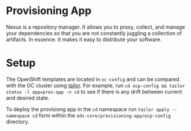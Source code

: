 # Provisioning App

Nexus is a repository manager. It allows you to proxy, collect, and manage your dependencies so that you are not constantly juggling a collection of artifacts. In essence. it makes it easy to distribute your software.

# Setup

The OpenShift templates are located in `oc-config` and can be compared with the OC cluster using [tailor](https://github.com/opendevstack/tailor). For example, run `cd ocp-config && tailor status -l app=prov-app -n cd` to see if there is any drift between current and desired state.

To deploy the provisiong app in the `cd` namespace run `tailor apply --namespace cd` form within the `ods-core/provisioning-app/ocp-config` directory.
